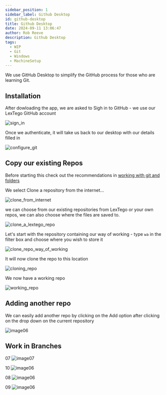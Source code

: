 ```yaml
---  
sidebar_position: 1  
sidebar_label: Github Desktop
id: github-desktop
title: Github Desktop
date: 2024-09-11 13:06:47
author: Rob Reeve
description: Github Desktop
tags: 
  - WIP
  - Git
  - Windows
  - MachineSetup
---  
```


<!-- GNU GENERAL PUBLIC LICENSE: Copyright © 2024 LexTego--> 

We use GitHub Desktop to simplify the GitHub process for those who are learning Git.

## Installation

After dowloading the app, we are asked to Sigh in to GitHub - we use our LexTego GitHub account

![sign_in](images/github_desktop_01_sign_in.png)

Once we authenticate, it will take us back to our desktop with our details filled in

![configure_git](images/github_desktop_02_sign_in.png)

## Copy our existing Repos

Before starting this check out the recommendations in [working with git and folders](working_with_git_and_folders.md)

We select Clone a repository from the internet...

![clone_from_internet](images/github_desktop_03_clone_a_repo.png)

we can choose from our existing repositories from LexTego or your own repos, we can also choose where the files are saved to.

![clone_a_lextego_repo](images/github_desktop_04_clone_a_lextego_repo.png)

Let's start with the repository containing our way of working - type `wa` in the filter box and choose where you wish to store it

![clone_repo_way_of_working](images/github_desktop_clone_repo_02.png)

It will now clone the repo to this location

![cloning_repo](images/github_desktop_clone_repo_03.png)

We now have a working repo

![working_repo](images/github_desktop_working_repo.png)

## Adding another repo

We can easily add another repo by clicking on the Add option after clicking on the drop down on the current repository

![image06](images/github_desktop_clone_repo.png)

## Work in Branches

07
![image07](images/github_desktop_working_repo_main.png)

10
![image06](images/github_desktop_working_repo_newx.png)

08
![image06](images/github_desktop_working_repo_new_publish.png)

09
![image06](images/github_desktop_working_repo_new_pull_request.png)
